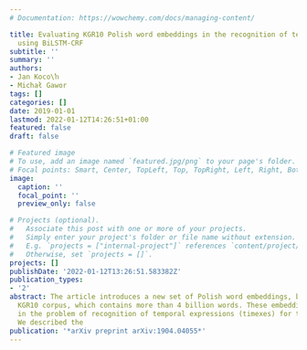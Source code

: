 ```yaml
---
# Documentation: https://wowchemy.com/docs/managing-content/

title: Evaluating KGR10 Polish word embeddings in the recognition of temporal expressions
  using BiLSTM-CRF
subtitle: ''
summary: ''
authors:
- Jan Koco\ŉ
- Michał Gawor
tags: []
categories: []
date: 2019-01-01
lastmod: 2022-01-12T14:26:51+01:00
featured: false
draft: false

# Featured image
# To use, add an image named `featured.jpg/png` to your page's folder.
# Focal points: Smart, Center, TopLeft, Top, TopRight, Left, Right, BottomLeft, Bottom, BottomRight.
image:
  caption: ''
  focal_point: ''
  preview_only: false

# Projects (optional).
#   Associate this post with one or more of your projects.
#   Simply enter your project's folder or file name without extension.
#   E.g. `projects = ["internal-project"]` references `content/project/deep-learning/index.md`.
#   Otherwise, set `projects = []`.
projects: []
publishDate: '2022-01-12T13:26:51.583382Z'
publication_types:
- '2'
abstract: The article introduces a new set of Polish word embeddings, built using
  KGR10 corpus, which contains more than 4 billion words. These embeddings are evaluated
  in the problem of recognition of temporal expressions (timexes) for the Polish language.
  We described the
publication: '*arXiv preprint arXiv:1904.04055*'
---
```

